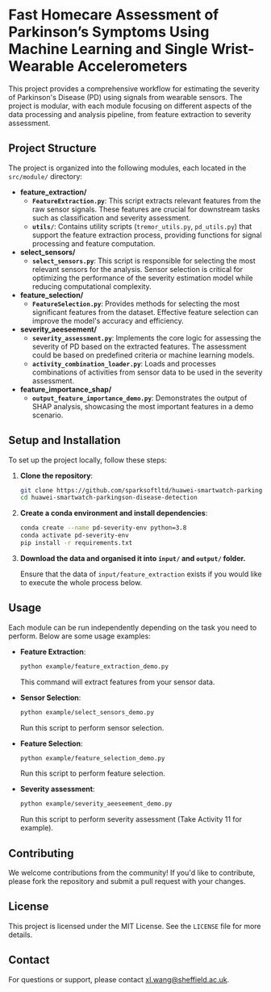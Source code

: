 # Fast Homecare Assessment of Parkinson’s Symptoms Using Machine Learning and Single Wrist-Wearable Accelerometers

This project provides a comprehensive workflow for estimating the severity of Parkinson's Disease (PD) using signals from wearable sensors. The project is modular, with each module focusing on different aspects of the data processing and analysis pipeline, from feature extraction to severity assessment.

## Project Structure

The project is organized into the following modules, each located in the `src/module/` directory:

- **feature_extraction/**
  - **`FeatureExtraction.py`**: This script extracts relevant features from the raw sensor signals. These features are crucial for downstream tasks such as classification and severity assessment.
  - **`utils/`**: Contains utility scripts (`tremor_utils.py`, `pd_utils.py`) that support the feature extraction process, providing functions for signal processing and feature computation.
- **select_sensors/**
  - **`select_sensors.py`**: This script is responsible for selecting the most relevant sensors for the analysis. Sensor selection is critical for optimizing the performance of the severity estimation model while reducing computational complexity.
- **feature_selection/**
  - **`FeatureSelection.py`**: Provides methods for selecting the most significant features from the dataset. Effective feature selection can improve the model's accuracy and efficiency.
- **severity_aeeseement/**
  - **`severity_assessment.py`**: Implements the core logic for assessing the severity of PD based on the extracted features. The assessment could be based on predefined criteria or machine learning models.
  - **`activity_combination_loader.py`**: Loads and processes combinations of activities from sensor data to be used in the severity assessment.
- **feature_importance_shap/**
  - **`output_feature_importance_demo.py`**: Demonstrates the output of SHAP analysis, showcasing the most important features in a demo scenario.

## Setup and Installation

To set up the project locally, follow these steps:

1. **Clone the repository**:
   ```bash
   git clone https://github.com/sparksoftltd/huawei-smartwatch-parkingson-disease-detection.git
   cd huawei-smartwatch-parkingson-disease-detection
   ```

2. **Create a conda environment and install dependencies**:
   
   ```bash
   conda create --name pd-severity-env python=3.8
   conda activate pd-severity-env
   pip install -r requirements.txt

3. **Download the data and organised it into `input/` and `output/` folder.**
   
   Ensure that the data of `input/feature_extraction` exists if you would like to execute the whole process below.




## Usage

Each module can be run independently depending on the task you need to perform. Below are some usage examples:

- **Feature Extraction**:

  ```bash
  python example/feature_extraction_demo.py
  ```
  This command will extract features from your sensor data.


- **Sensor Selection**:

  ```bash
  python example/select_sensors_demo.py
  ```

  Run this script to perform sensor selection.


- **Feature Selection**:

  ```bash
  python example/feature_selection_demo.py
  ```

  Run this script to perform feature selection.


- **Severity assessment**:

  ```bash
  python example/severity_aeeseement_demo.py
  ```

  Run this script to perform severity assessment (Take Activity 11 for example).



## Contributing

We welcome contributions from the community! If you'd like to contribute, please fork the repository and submit a pull request with your changes.

## License

This project is licensed under the MIT License. See the `LICENSE` file for more details.

## Contact

For questions or support, please contact [xl.wang@sheffield.ac.uk](mailto:your-email@example.com).
